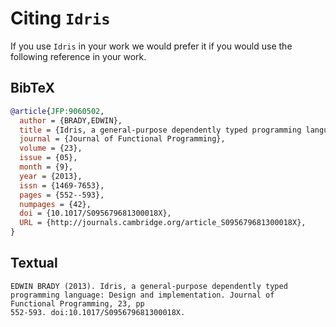 # Citing `Idris`

If you use `Idris` in your work we would prefer it if you would use the following reference in your work.

## BibTeX

```bibtex
@article{JFP:9060502,
  author = {BRADY,EDWIN},
  title = {Idris, a general-purpose dependently typed programming language: Design and implementation},
  journal = {Journal of Functional Programming},
  volume = {23},
  issue = {05},
  month = {9},
  year = {2013},
  issn = {1469-7653},
  pages = {552--593},
  numpages = {42},
  doi = {10.1017/S095679681300018X},
  URL = {http://journals.cambridge.org/article_S095679681300018X},
}
```

## Textual

    EDWIN BRADY (2013). Idris, a general-purpose dependently typed
    programming language: Design and implementation. Journal of
    Functional Programming, 23, pp
    552-593. doi:10.1017/S095679681300018X.
